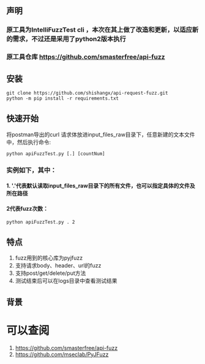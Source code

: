 
## 声明
### 原工具为IntelliFuzzTest cli ，本次在其上做了改造和更新，以适应新的需求，不过还是采用了python2版本执行
### 原工具仓库 https://github.com/smasterfree/api-fuzz
## 安装

```
git clone https://github.com/shishangx/api-request-fuzz.git
python -m pip install -r requirements.txt
```

## 快速开始

将postman导出的curl 请求体放进input_files_raw目录下，任意新建的文本文件中，然后执行命令:

```
python apiFuzzTest.py [.] [countNum]
```
### 实例如下，其中：
#### 1. '.'代表默认读取input_files_raw目录下的所有文件，也可以指定具体的文件及所在路径
#### 2代表fuzz次数：
```
python apiFuzzTest.py . 2
```
## 特点

1. fuzz用到的核心库为pyjfuzz
2. 支持请求body、header、url的fuzz
3. 支持post/get/delete/put方法
4. 测试结束后可以在logs目录中查看测试结果

## 背景

# 可以查阅
1. https://github.com/smasterfree/api-fuzz
2. https://github.com/mseclab/PyJFuzz
